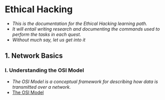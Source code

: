 # Ethical Hacking

- _This is the documentation for the Ethical Hacking learning path._
- _It will entail writing research and documenting the commands used to perform the tasks in each quest._
- _Without much say, let us get into it_

## 1. Network Basics

### I. Understanding the OSI Model

- _The OSI Model is a conceptual framework for describing how data is transmitted over a network._
- [The OSI Model](OSI_MODEL_Raymond_Martin.pdf)
